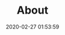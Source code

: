 ---
layout: home
menu: false
date: '2020-02-27 01:53:59'
title: About
description: Some description.
permalink: /work/
---